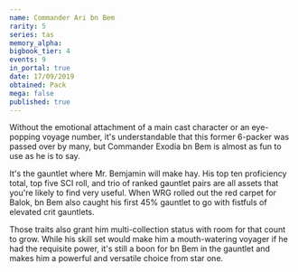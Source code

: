 ```yaml
---
name: Commander Ari bn Bem
rarity: 5
series: tas
memory_alpha:
bigbook_tier: 4
events: 9
in_portal: true
date: 17/09/2019
obtained: Pack
mega: false
published: true
---
```


Without the emotional attachment of a main cast character or an eye-popping voyage number, it's understandable that this former 6-packer was passed over by many, but Commander Exodia bn Bem is almost as fun to use as he is to say.

It's the gauntlet where Mr. Bemjamin will make hay. His top ten proficiency total, top five SCI roll, and trio of ranked gauntlet pairs are all assets that you're likely to find very useful. When WRG rolled out the red carpet for Balok, bn Bem also caught his first 45% gauntlet to go with fistfuls of elevated crit gauntlets.

Those traits also grant him multi-collection status with room for that count to grow. While his skill set would make him a mouth-watering voyager if he had the requisite power, it's still a boon for bn Bem in the gauntlet and makes him a powerful and versatile choice from star one.
